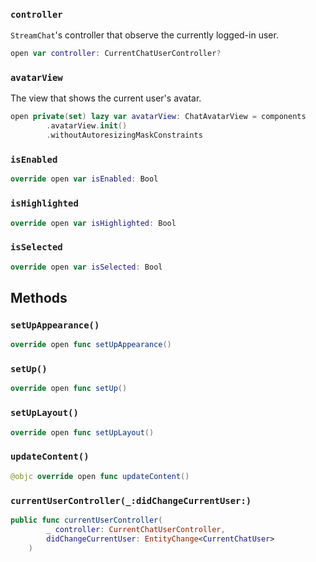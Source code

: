 
### `controller`

`StreamChat`'s controller that observe the currently logged-in user.

``` swift
open var controller: CurrentChatUserController? 
```

### `avatarView`

The view that shows the current user's avatar.

``` swift
open private(set) lazy var avatarView: ChatAvatarView = components
        .avatarView.init()
        .withoutAutoresizingMaskConstraints
```

### `isEnabled`

``` swift
override open var isEnabled: Bool 
```

### `isHighlighted`

``` swift
override open var isHighlighted: Bool 
```

### `isSelected`

``` swift
override open var isSelected: Bool 
```

## Methods

### `setUpAppearance()`

``` swift
override open func setUpAppearance() 
```

### `setUp()`

``` swift
override open func setUp() 
```

### `setUpLayout()`

``` swift
override open func setUpLayout() 
```

### `updateContent()`

``` swift
@objc override open func updateContent() 
```

### `currentUserController(_:didChangeCurrentUser:)`

``` swift
public func currentUserController(
        _ controller: CurrentChatUserController,
        didChangeCurrentUser: EntityChange<CurrentChatUser>
    ) 
